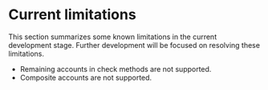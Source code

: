 # Current limitations

This section summarizes some known limitations in the current development stage. Further development will be focused on resolving these limitations.

- Remaining accounts in check methods are not supported.
- Composite accounts are not supported.
